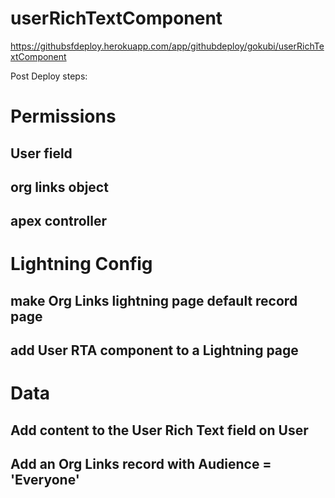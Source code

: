 # userRichTextComponent


https://githubsfdeploy.herokuapp.com/app/githubdeploy/gokubi/userRichTextComponent

Post Deploy steps:
# Permissions
## User field
## org links object
## apex controller
# Lightning Config
## make Org Links lightning page default record page
## add User RTA component to a Lightning page
# Data
## Add content to the User Rich Text field on User
## Add an Org Links record with Audience = 'Everyone'